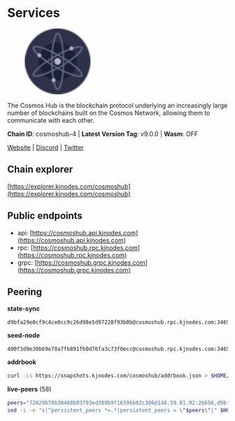 # Services

<figure><img src="https://raw.githubusercontent.com/kj89/cosmos-images/main/logos/cosmoshub.png" width="150" alt=""><figcaption></figcaption></figure>

The Cosmos Hub is the blockchain protocol underlying an  increasingly large number of blockchains built on the  Cosmos Network, allowing them to communicate with each other.

**Chain ID**: cosmoshub-4 | **Latest Version Tag**: v9.0.0 | **Wasm**: OFF

[Website](https://hub.cosmos.network) | [Discord](https://discord.gg/cosmosnetwork) | [Twitter](https://twitter.com/cosmoshub)




## Chain explorer
[https://explorer.kjnodes.com/cosmoshub](https://explorer.kjnodes.com/cosmoshub)

## Public endpoints

* api: [https://cosmoshub.api.kjnodes.com](https://cosmoshub.api.kjnodes.com)
* rpc: [https://cosmoshub.rpc.kjnodes.com](https://cosmoshub.rpc.kjnodes.com)
* grpc: [https://cosmoshub.grpc.kjnodes.com](https://cosmoshub.grpc.kjnodes.com)

## Peering

**state-sync**

```text
d9bfa29e0cf9c4ce0cc9c26d98e5d97228f93b0b@cosmoshub.rpc.kjnodes.com:34656
```

**seed-node**

```text
400f3d9e30b69e78a7fb891f60d76fa3c73f0ecc@cosmoshub.rpc.kjnodes.com:34659
```

**addrbook**
```bash
curl -Ls https://snapshots.kjnodes.com/cosmoshub/addrbook.json > $HOME/.gaia/config/addrbook.json
```

**live-peers** (58)
```bash
peers="72829b78b38408b03793ed389b9f16596b82c306@146.59.81.92:26656,d9bfa29e0cf9c4ce0cc9c26d98e5d97228f93b0b@65.109.88.38:34656,ea1779f3c46730e98727fbc0499ba45b31a40ce0@95.216.16.205:14956,53b3651680ec3482d736808cbb3035940107f8ab@82.100.58.119:26656,11de8a73123ce854241cfa9687921c544b83d5d9@141.94.100.228:26656,2286eeee09fcf37e768dfffc0db8c821b9231b7b@204.16.244.78:26656,a16a15e65863136586899b56121079ed9a2b03d9@13.229.109.223:26656,6ecca845883e9273062ee515d2657080e6539d9e@65.109.32.148:26726,b533749dfe0dc09eff1dfb2adf83108f9125ee1c@162.55.97.111:26656,27ad834c62dbefc5beb74be7575515927bd07c58@193.176.85.151:26656,547a1165e390a14d70e7de0cbf1708fea80eb44d@172.104.115.76:26656,ca5011c44fd74d95e7fca487c69e301df195750c@65.108.122.246:26726,1cce99042f884d669e7287e3e362bff8e385c63e@46.4.79.183:26726,460967e46cc013e5e3eb365c1a8d271b0662549f@35.208.242.182:26656,cf52e109b7015d5c21f50ab4331fb7062160ab6c@35.206.171.231:26656,4ddba29a7dfa740a4edeb5c620c963f67f951e1d@5.9.72.212:2000,213857e741833d17275ea559bb2d0342398cec99@35.245.206.45:26656,3a94f1021e84bb54a640e5b1c1fe16827824e4f7@51.79.20.217:26656,a94dff85ed430f0475f41fe306c82b7eb7f6e858@51.91.153.78:31649,f5f8b96406a165d486be243723bfa7291db1cf62@35.230.170.155:26656,ee767901f4a7eaf44603ef0a5b6e5edac118ba1e@74.118.136.149:26656,edea278ce4cc160512f325d0722f312b83202e73@178.128.42.132:26090,c5bf14906ba28dcb389e055f824dabe9576ed3f4@52.87.182.81:26656,8698cb819c9a4503fe2c71055f1380d08edc5adf@204.16.244.116:26656,c940e11c1072dad06da3b1b48ca92966bb37e93a@74.96.207.58:28721,df1b21a6a92c6045946b2263ada344628ee9a8b6@74.118.143.189:26656,fe21dd474640247888fc7c4dce82da8da08a8bfd@135.181.113.227:26656,67685d93f2256caa7a2d53e3a104f9e437c3d247@95.216.114.244:26656,7dd34d8d3880bc48eff3e47b941d06bd1941a962@93.115.25.106:26656,6f473f7156b9e0a460f5ab9d5b8bba2412058974@93.159.134.158:36656,c1e437f73b8889b78ea34981e7c349157ad80284@107.135.15.66:26656,344d87e04fdf04be760da5069a59d9a489b886a6@52.14.44.1:26656,4ebf074e8b4a24438bd0bd503b62b4728dfb8eae@35.212.101.35:26656,8d9a128bacce43faf0d8eae8e72684e24ec7448c@35.211.152.31:26656,568a91c3cf2b7ddc97ee8257db616cdac78cd04b@94.229.73.46:31440,9edd51012df3a09395a48eb68a84723d6308e08c@35.212.116.100:26656,1279eae188599463661c3e2b9ab492615a6d7079@65.108.235.32:2010,6ea2ef7d3dd5d6967708a0b31eed85ba090a90a1@65.108.121.190:12010,e829d4764a5cecc44b3414777853b34407b36601@185.16.39.179:26656,25d3ec5a00235fe95d7a87bab54f03b6ac1962ba@34.78.95.235:26656,f6f5d71d0b9e29f2b86f47ce0d62b059b53009fc@74.118.143.238:26656,df65b335f668b9feae5f8807ec899f96acd15d79@165.227.138.32:26656,e0ab6c5cc86959853f499236b8297344802ac5f4@5.161.139.201:26656,81062b9a8807a1229543b84bae2898c50a1b1dfc@52.211.169.132:26656,b0ac7f1485eedfc063af251fe12d93a68a22131d@65.108.137.38:26656,daa6d8314246ad65037a48ec2e2266eeea9d46f8@154.53.63.50:26656,677d2313cad4bd01bbc53f274aa95fd78cf8fcb4@34.244.56.88:26656,f701e3e0b7983c5a9e8ef34f88acd82ebd661c87@64.44.148.194:26656,5b143d463427d9ad0b621f97c0b8933643e293da@35.212.90.144:26656,61afb0f37c02031f285f6b27ead2a3e7a97cc28a@35.212.34.104:26656,9e14c8c48776a789f7029e88c260b2a6cbbf1417@35.212.85.141:26656,c14d39422b5d70d9084d19d286c7427c0762cdfc@162.55.92.114:2010,3c99aba53d77d9b86efb9a7a74037761360086e6@18.139.147.9:26656,c124ce0b508e8b9ed1c5b6957f362225659b5343@169.155.44.11:26656,82588f011491c6100d922d133f52fc23460b9231@95.216.230.145:26656,97e4468ac589eac505a800411c635b14511a61bb@23.88.18.49:26656,48fc4fe58d5392bda805212ba0c8e4e772dba1f9@142.132.158.93:14956,7abab0475a506ed3b9ab2ad40948bfe53b797e13@128.199.128.15:26090"
sed -i -e "s|^persistent_peers *=.*|persistent_peers = \"$peers\"|" $HOME/.gaia/config/config.toml
```
